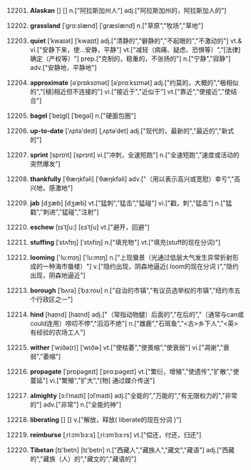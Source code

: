 12201. **Alaskan**
[]  []
n.["阿拉斯加州人"]  adj.["阿拉斯加州的，阿拉斯加人的"]  

12202. **grassland**
[ˈgrɑ:slænd]  [ˈgræslænd]
n.["草原","牧场","草地"]  

12203. **quiet**
[ˈkwaɪət]  [ˈkwaɪɪt]
adj.["清静的","僻静的","不起眼的","不激动的"]  vt.& vi.["安静下来，使…安静，平静"]  vt.["减轻（病痛、疑虑、恐惧等）","[法律]确定（产权等）"]  prep.["克制的，稳重的，不张扬的"]  n.["宁静","寂静"]  adv.["安静地，平静地"]  

12204. **approximate**
[əˈprɒksɪmət]  [əˈprɑ:ksɪmət]
adj.["约莫的，大概的","极相似的","[植]相近但不连接的"]  vi.["接近于","近似于"]  vt.["靠近","使接近","使结合"]  

12205. **bagel**
[ˈbeɪgl]  [ˈbeɡəl]
n.["硬面包圈"]  

12206. **up-to-date**
['ʌptə'deɪt]  [ˌʌptəˈdet]
adj.["现代的，最新的","最近的","新式的"]  

12207. **sprint**
[sprɪnt]  [sprɪnt]
vi.["冲刺，全速短跑"]  n.["全速短跑","速度或活动的突然爆发"]  

12208. **thankfully**
[ˈθæŋkfəli]  [ˈθæŋkfəli]
adv.["（用以表示高兴或宽慰）幸亏","高兴地，感激地"]  

12209. **jab**
[dʒæb]  [dʒæb]
vt.["猛刺","猛击","猛碰"]  vi.["戳，刺","猛击"]  n.["猛戳","刺进","猛碰","注射"]  

12210. **eschew**
[ɪsˈtʃu:]  [ɛsˈtʃu]
vt.["避开，回避"]  

12211. **stuffing**
[ˈstʌfɪŋ]  [ˈstʌfɪŋ]
n.["填充物"]  vt.["填充(stuff的现在分词)"]  

12212. **looming**
['lu:mɪŋ]  ['lu:mɪŋ]
n.["上现蜃景（光通过低层大气发生异常折射形成的一种海市蜃楼）"]  v.["隐约出现，阴森地逼近( loom的现在分词 )","隐约出现，阴森地逼近"]  

12213. **borough**
[ˈbʌrə]  [ˈbɜ:roʊ]
n.["自治的市镇","有议员选举权的市镇","纽约市五个行政区之一"]  

12214. **hind**
[haɪnd]  [haɪnd]
adj.["（常指动物腿）后面的","在后的","（通常与can或could连用）唠叨不停","滔滔不绝"]  n.["雌鹿","石斑鱼","<古>乡下人","<英>有经验的农场工人"]  

12215. **wither**
[ˈwɪðə(r)]  [ˈwɪðɚ]
vt.["使枯萎","使畏缩","使衰弱"]  vi.["凋谢","衰弱","萎缩"]  

12216. **propagate**
[ˈprɒpəgeɪt]  [ˈprɑ:pəgeɪt]
vt.["繁衍，增殖","使遗传","扩散","使蔓延"]  vi.["繁殖","扩大","[物] 通过媒介传送"]  

12217. **almighty**
[ɔ:lˈmaɪti]  [ɔlˈmaɪti]
adj.["全能的","万能的","有无限权力的","非常的"]  adv.["非常"]  n.["全能的神"]  

12218. **liberating**
[]  []
v.["解放，释放( liberate的现在分词 )"]  

12219. **reimburse**
[ˌri:ɪmˈbɜ:s]  [ˌri:ɪmˈbɜ:rs]
vt.["偿还，付还，归还"]  

12220. **Tibetan**
[tɪ'betn]  [tɪ'betn]
n.["西藏人","藏族人","藏文","藏语"]  adj.["西藏的","藏族（人）的","藏文的","藏语的"]  

